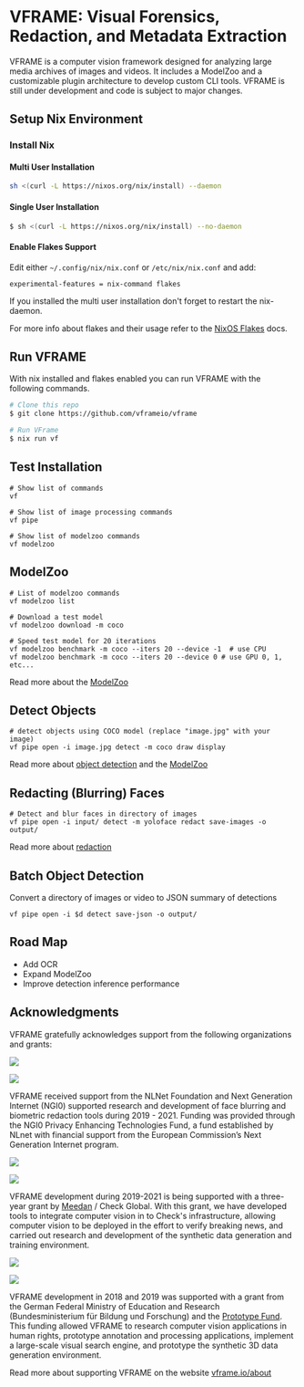 # VFRAME: Visual Forensics, Redaction, and Metadata Extraction

VFRAME is a computer vision framework designed for analyzing large media archives of images and videos. It includes a ModelZoo and a customizable plugin architecture to develop custom CLI tools. VFRAME is still under development and code is subject to major changes.


## Setup Nix Environment

### Install Nix

#### Multi User Installation
```bash
sh <(curl -L https://nixos.org/nix/install) --daemon
```
#### Single User Installation
```bash
$ sh <(curl -L https://nixos.org/nix/install) --no-daemon
```

#### Enable Flakes Support

Edit either `~/.config/nix/nix.conf` or `/etc/nix/nix.conf` and add:

```
experimental-features = nix-command flakes
```

If you installed the multi user installation don't forget to restart the nix-daemon.

For more info about flakes and their usage refer to the [NixOS Flakes](https://nixos.wiki/wiki/Flakes) docs.

## Run VFRAME

With nix installed and flakes enabled you can run VFRAME with the following commands.
```bash
# Clone this repo
$ git clone https://github.com/vframeio/vframe

# Run VFrame
$ nix run vf
```



## Test Installation
```
# Show list of commands
vf

# Show list of image processing commands
vf pipe

# Show list of modelzoo commands
vf modelzoo
```



## ModelZoo
```
# List of modelzoo commands
vf modelzoo list

# Download a test model
vf modelzoo download -m coco

# Speed test model for 20 iterations
vf modelzoo benchmark -m coco --iters 20 --device -1  # use CPU
vf modelzoo benchmark -m coco --iters 20 --device 0 # use GPU 0, 1, etc...
```

Read more about the [ModelZoo](docs/modelzoo.md)



## Detect Objects
```
# detect objects using COCO model (replace "image.jpg" with your image)
vf pipe open -i image.jpg detect -m coco draw display
```

Read more about [object detection](docs/object-detection.md) and the [ModelZoo](docs/modelzoo.md)



## Redacting (Blurring) Faces
```
# Detect and blur faces in directory of images
vf pipe open -i input/ detect -m yoloface redact save-images -o output/
```

Read more about [redaction](docs/redaction.md)



## Batch Object Detection

Convert a directory of images or video to JSON summary of detections
```
vf pipe open -i $d detect save-json -o output/
```


## Road Map

- Add OCR
- Expand ModelZoo
- Improve detection inference performance



## Acknowledgments

VFRAME gratefully acknowledges support  from the following organizations and grants:

![](docs/assets/spacer_white_10.png)

![](docs/assets/nlnet.jpg)

VFRAME received support from the NLNet Foundation and Next Generation Internet (NGI0) supported research and development of face blurring and biometric redaction tools during 2019 - 2021. Funding was provided through the NGI0 Privacy Enhancing Technologies Fund, a fund established by NLnet with financial support from the European Commission’s Next Generation Internet program.

![](docs/assets/spacer_white_10.png)

![](docs/assets/meedan.jpg)

VFRAME development during 2019-2021 is being supported with a three-year grant by [Meedan](https://meedan.com) / Check Global. With this grant, we have developed tools to integrate computer vision in to Check's infrastructure, allowing computer vision to be deployed in the effort to verify breaking news, and carried out research and development of the synthetic data generation and training environment.

![](docs/assets/spacer_white_10.png)

![](docs/assets/bmbf.jpg)

VFRAME development in 2018 and 2019 was supported with a grant from the German Federal Ministry of Education and Research (Bundesministerium für Bildung und Forschung) and the [Prototype Fund](https://prototypefund.de). This funding allowed VFRAME to research computer vision applications in human rights, prototype annotation and processing applications, implement a large-scale visual search engine, and prototype the synthetic 3D data generation environment.

Read more about supporting VFRAME on the website [vframe.io/about](https://vframe.io/about)

